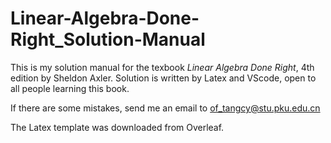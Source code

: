 # Linear-Algebra-Done-Right_Solution-Manual

This is my solution manual for the texbook *Linear Algebra Done Right*, 4th edition by Sheldon Axler. Solution is written by Latex and VScode, open to all people learning this book.

If there are some mistakes, send me an email to of_tangcy@stu.pku.edu.cn

The Latex template was downloaded from Overleaf.
